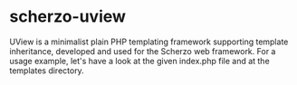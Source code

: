 # scherzo-uview
UView is a minimalist plain PHP templating framework supporting template inheritance, developed and used for the Scherzo web framework. For a usage example, let's have a look at the given index.php file and at the templates directory.
